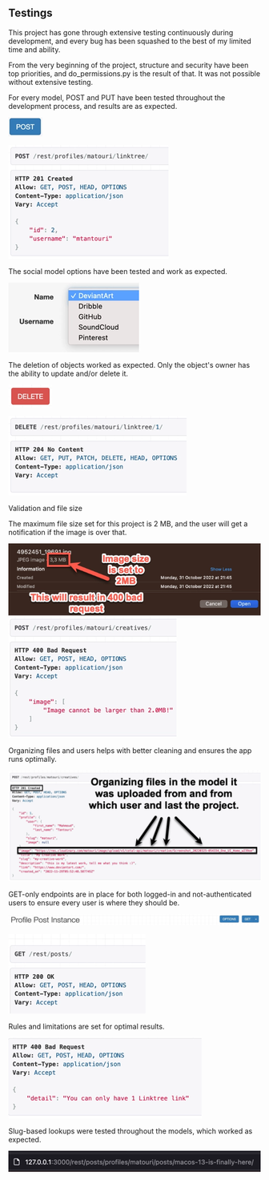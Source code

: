 ## Testings

This project has gone through extensive testing continuously during development, and every bug has been squashed to the best of my limited time and ability.

From the very beginning of the project, structure and security have been top priorities, and do_permissions.py is the result of that. It was not possible without extensive testing.

For every model, POST and PUT have been tested throughout the development process, and results are as expected.

![post-button](./docs/testings/post-button.webp)

![content-created](./docs/testings/content-created.webp)

The social model options have been tested and work as expected.

![social-choices](./docs/testings/socials-choices.webp)

The deletion of objects worked as expected. Only the object's owner has the ability to update and/or delete it.

![delete-button](./docs/testings/delete-button.webp)

![linktree-deleted](./docs/testings/linktree-deleted.webp)

Validation and file size

The maximum file size set for this project is 2 MB, and the user will get a notification if the image is over that.

![bad-request-file-size-validation](./docs/testings/bad-request-file-size-validation.webp)
![bad-request-image-result](./docs/testings/bad-request-image-result.webp)

Organizing files and users helps with better cleaning and ensures the app runs optimally.

![files-structure](./docs/testings/files-structure.webp)

GET-only endpoints are in place for both logged-in and not-authenticated users to ensure every user is where they should be.

![get-only](./docs/testings/get-only.webp)

![opened-endpoint-200](./docs/testings/opened-endpoints-200.webp)

Rules and limitations are set for optimal results.

![limitations-rules](./docs/testings/limitations-rules.webp)

Slug-based lookups were tested throughout the models, which worked as expected.

![slug-based-looup](./docs/testings/slug-based-look-up.webp)
